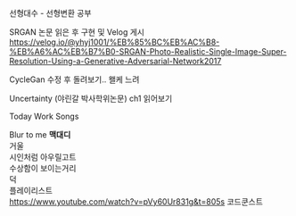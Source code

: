 선형대수 - 선형변환 공부

SRGAN 논문 읽은 후 구현 및 Velog 게시 https://velog.io/@yhyj1001/%EB%85%BC%EB%AC%B8-%EB%A6%AC%EB%B7%B0-SRGAN-Photo-Realistic-Single-Image-Super-Resolution-Using-a-Generative-Adversarial-Network2017

CycleGan 수정 후 돌려보기.. 왤케 느려

Uncertainty (야린갈 박사학위논문) ch1 읽어보기

Today Work Songs

Blur to me **맥대디**  
거울  
시인처럼 아우릴고트  
수상함이 보이는거리  
덕  
플레이리스트  
https://www.youtube.com/watch?v=pVy60Ur831g&t=805s 코드쿤스트
